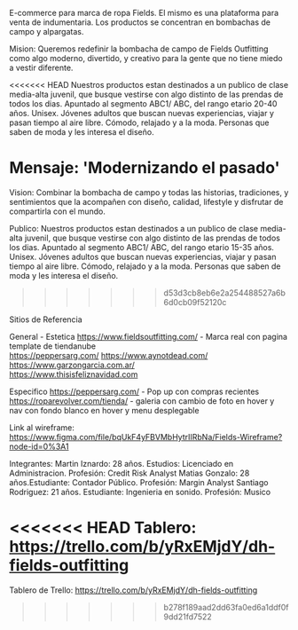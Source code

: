 E-commerce para marca de ropa Fields. El mismo es una plataforma para venta de indumentaria. Los productos se concentran en bombachas de campo y alpargatas.

Mision: Queremos redefinir la bombacha de campo de Fields Outfitting como algo moderno, divertido, y creativo para la gente que no tiene miedo a vestir diferente. 

<<<<<<< HEAD
Nuestros productos estan destinados a un publico de clase media-alta juvenil, que busque vestirse con algo distinto de las prendas de todos los dias. Apuntado al segmento ABC1/ ABC, del rango etario 20-40 años. Unisex. Jóvenes adultos que buscan nuevas experiencias, viajar y pasan tiempo  al aire libre. Cómodo, relajado y a la moda. Personas que saben de moda y les interesa el diseño.

Mensaje: 'Modernizando el pasado'
=======
Vision: Combinar la bombacha de campo y todas las historias, tradiciones, y sentimientos que la acompañen con diseño, calidad, lifestyle y disfrutar de compartirla con el mundo.

Publico: Nuestros productos estan destinados a un publico de clase media-alta juvenil, que busque vestirse con algo distinto de las prendas de todos los dias. Apuntado al segmento ABC1/ ABC, del rango etario 15-35 años. Unisex. Jóvenes adultos que buscan nuevas experiencias, viajar y pasan tiempo al aire libre. Cómodo, relajado y a la moda. Personas que saben de moda y les interesa el diseño.
>>>>>>> d53d3cb8eb6e2a254488527a6b6d0cb09f52120c

Sitios de Referencia 

General - Estetica
https://www.fieldsoutfitting.com/ - Marca real con pagina template de tiendanube  
https://peppersarg.com/ 
https://www.aynotdead.com/  
https://www.garzongarcia.com.ar/  
https://www.thisisfeliznavidad.com  

Especifico
https://peppersarg.com/ - Pop up con compras recientes
https://roparevolver.com/tienda/ - galeria con cambio de foto en hover y nav con fondo blanco en hover y menu desplegable

Link al wireframe:
https://www.figma.com/file/bqUkF4yFBVMbHytrIIRbNa/Fields-Wireframe?node-id=0%3A1

Integrantes:
Martin Iznardo: 28 años. Estudios: Licenciado en Administracion. Profesión: Credit Risk Analyst
Matias Gonzalo: 28 años.Estudiante: Contador Público. Profesión: Margin Analyst
Santiago Rodriguez: 21 años. Estudiante: Ingenieria en sonido. Profesión: Musico

<<<<<<< HEAD
Tablero: https://trello.com/b/yRxEMjdY/dh-fields-outfitting
=======
Tablero de Trello: https://trello.com/b/yRxEMjdY/dh-fields-outfitting
>>>>>>> b278f189aad2dd63fa0ed6a1ddf0f9dd21fd7522
